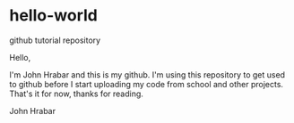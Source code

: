 # hello-world
github tutorial repository


Hello,

I'm John Hrabar and this is my github. I'm using this repository to get used to github before I start uploading my code from school and other projects. That's it for now, thanks for reading.

John Hrabar
